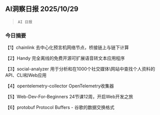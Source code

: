 ## AI洞察日报 2025/10/29

>  `AI 日报` 

### 今日摘要

【1】chainlink
去中心化预言机网络节点，桥接链上与链下计算

【2】Handy
完全离线的免费开源可扩展语音转文本应用程序

【3】social-analyzer
用于分析和在1000个社交媒体\网站中查找个人资料的API、CLI和Web应用

【4】opentelemetry-collector
OpenTelemetry收集器

【5】Web-Dev-For-Beginners
24节课12周，开启Web开发之旅

【6】protobuf
Protocol Buffers - 谷歌的数据交换格式


